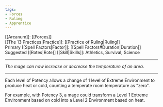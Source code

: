 ```yaml
---
tags:
- Forces
- Ruling
- Apprentice
---
```


[[Arcanum]]: [[Forces]]\
[[The 13 Practices|Practice]]: [[Practice of Ruling|Ruling]]\
Primary [[Spell Factors|Factor]]: [[Spell Factors#Duration|Duration]]\
Suggested [[Rotes|Rote]] [[Skill|Skills]]: Athletics, Survival, Science

---

_The mage can now increase or decrease the temperature of an area._

---

Each level of Potency allows a change of 1 level of Extreme Environment to produce heat or cold, counting a temperate room temperature as “zero".

For example, with Potency 3, a mage could transform a Level 1 Extreme Environment based on cold into a Level 2 Environment based on heat.